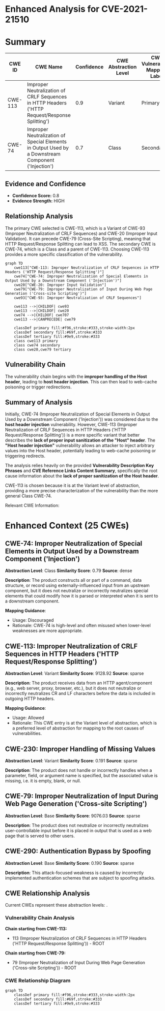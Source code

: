 # Enhanced Analysis for CVE-2021-21510

# Summary
| CWE ID | CWE Name | Confidence | CWE Abstraction Level | CWE Vulnerability Mapping Label | CWE-Vulnerability Mapping Notes |
|---|---|---|---|---|---|
| CWE-113 | Improper Neutralization of CRLF Sequences in HTTP Headers ('HTTP Request/Response Splitting') | 0.9 | Variant | Primary | Allowed |
| CWE-74 | Improper Neutralization of Special Elements in Output Used by a Downstream Component ('Injection') | 0.7 | Class | Secondary | Discouraged |

## Evidence and Confidence

*   **Confidence Score:** 0.8
*   **Evidence Strength:** HIGH

## Relationship Analysis
The primary CWE selected is CWE-113, which is a Variant of CWE-93 (Improper Neutralization of CRLF Sequences) and CWE-20 (Improper Input Validation). It can precede CWE-79 (Cross-Site Scripting), meaning that HTTP Request/Response Splitting can lead to XSS. The secondary CWE is CWE-74, which is a Class and a parent of CWE-113. Choosing CWE-113 provides a more specific classification of the vulnerability.

```mermaid
graph TD
    cwe113["CWE-113: Improper Neutralization of CRLF Sequences in HTTP Headers ('HTTP Request/Response Splitting')"]
    cwe74["CWE-74: Improper Neutralization of Special Elements in Output Used by a Downstream Component ('Injection')"]
    cwe20["CWE-20: Improper Input Validation"]
    cwe79["CWE-79: Improper Neutralization of Input During Web Page Generation ('Cross-site Scripting')"]
    cwe93["CWE-93: Improper Neutralization of CRLF Sequences"]

    cwe113 -->|CHILDOF| cwe93
    cwe113 -->|CHILDOF| cwe20
    cwe74 -->|CHILDOF| cwe707
    cwe113 -->|CANPRECEDE| cwe79

    classDef primary fill:#f96,stroke:#333,stroke-width:2px
    classDef secondary fill:#69f,stroke:#333
    classDef tertiary fill:#9e9,stroke:#333
    class cwe113 primary
    class cwe74 secondary
    class cwe20,cwe79 tertiary
```

## Vulnerability Chain
The vulnerability chain begins with the **improper handling of the Host header**, leading to **host header injection**. This can then lead to web-cache poisoning or trigger redirections.

## Summary of Analysis
Initially, CWE-74 (Improper Neutralization of Special Elements in Output Used by a Downstream Component ('Injection')) was considered due to the **host header injection** vulnerability. However, CWE-113 (Improper Neutralization of CRLF Sequences in HTTP Headers ('HTTP Request/Response Splitting')) is a more specific variant that better describes the **lack of proper input sanitization of the "Host" header**. The **"Host header injection"** vulnerability allows an attacker to inject arbitrary values into the Host header, potentially leading to web-cache poisoning or triggering redirects.

The analysis relies heavily on the provided **Vulnerability Description Key Phrases** and **CVE Reference Links Content Summary**, specifically the root cause information about the **lack of proper sanitization of the Host header**.

CWE-113 is chosen because it is at the Variant level of abstraction, providing a more precise characterization of the vulnerability than the more general Class CWE-74.

Relevant CWE Information:

# Enhanced Context (25 CWEs)

## CWE-74: Improper Neutralization of Special Elements in Output Used by a Downstream Component ('Injection')
**Abstraction Level**: Class
**Similarity Score**: 0.79
**Source**: dense

**Description**:
The product constructs all or part of a command, data structure, or record using externally-influenced input from an upstream component, but it does not neutralize or incorrectly neutralizes special elements that could modify how it is parsed or interpreted when it is sent to a downstream component.

**Mapping Guidance**:
- Usage: Discouraged
- Rationale: CWE-74 is high-level and often misused when lower-level weaknesses are more appropriate.

## CWE-113: Improper Neutralization of CRLF Sequences in HTTP Headers ('HTTP Request/Response Splitting')
**Abstraction Level**: Variant
**Similarity Score**: 9128.92
**Source**: sparse

**Description**:
The product receives data from an HTTP agent/component (e.g., web server, proxy, browser, etc.), but it does not neutralize or incorrectly neutralizes CR and LF characters before the data is included in outgoing HTTP headers.

**Mapping Guidance**:
- Usage: Allowed
- Rationale: This CWE entry is at the Variant level of abstraction, which is a preferred level of abstraction for mapping to the root causes of vulnerabilities.

## CWE-230: Improper Handling of Missing Values
**Abstraction Level**: Variant
**Similarity Score**: 0.191
**Source**: sparse

**Description**:
The product does not handle or incorrectly handles when a parameter, field, or argument name is specified, but the associated value is missing, i.e. it is empty, blank, or null.

## CWE-79: Improper Neutralization of Input During Web Page Generation ('Cross-site Scripting')
**Abstraction Level**: Base
**Similarity Score**: 9076.03
**Source**: sparse

**Description**:
The product does not neutralize or incorrectly neutralizes user-controllable input before it is placed in output that is used as a web page that is served to other users.

## CWE-290: Authentication Bypass by Spoofing
**Abstraction Level**: Base
**Similarity Score**: 0.190
**Source**: sparse

**Description**:
This attack-focused weakness is caused by incorrectly implemented authentication schemes that are subject to spoofing attacks.


## CWE Relationship Analysis

Current CWEs represent these abstraction levels: .


### Vulnerability Chain Analysis

**Chain starting from CWE-113:**
- 113 (Improper Neutralization of CRLF Sequences in HTTP Headers ('HTTP Request/Response Splitting')) - ROOT


**Chain starting from CWE-79:**
- 79 (Improper Neutralization of Input During Web Page Generation ('Cross-site Scripting')) - ROOT



### CWE Relationship Diagram

```mermaid
graph TD
    classDef primary fill:#f96,stroke:#333,stroke-width:2px
    classDef secondary fill:#69f,stroke:#333
    classDef tertiary fill:#9e9,stroke:#333
```